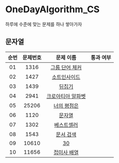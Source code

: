 # OneDayAlgorithm_CS
하루에 수준에 맞는 문제를 하나 쌓아가자

## 문자열
| 순번 | 문제번호 | 문제 이름 | 통과 여부 |
|:---:|:---:|:---:|:---:|
| 01 | 1316 | [그룹 단어 체커](https://www.acmicpc.net/problem/1316) | |
| 02 | 1427 | [소트인사이드](https://www.acmicpc.net/problem/1427) | |
| 03 | 1439 | [뒤집기](https://www.acmicpc.net/problem/1439) | |
| 04 | 2941 | [크로아티아 알파벳](https://www.acmicpc.net/problem/2941) | |
| 05 | 25206 | [너의 평점은](https://www.acmicpc.net/problem/25206) | |
| 06 | 1120 | [문자열](https://www.acmicpc.net/problem/1120) | |
| 07 | 1302 | [베스트셀러](https://www.acmicpc.net/problem/1302) | |
| 08 | 1543 | [문서 검색](https://www.acmicpc.net/problem/1543) | |
| 09 | 10610 | [30](https://www.acmicpc.net/problem/10610) | |
| 10 | 11656 | [접미사 배열](https://www.acmicpc.net/problem/11656) | |
